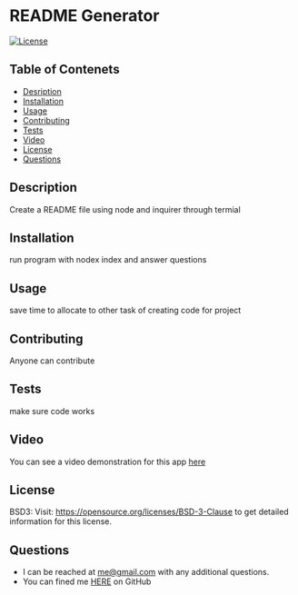 # README Generator
[![License](https://img.shields.io/badge/License-BSD_3--Clause-blue.svg)](https://opensource.org/licenses/BSD-3-Clause)

## Table of Contenets

- [Desription](#Description)
- [Installation](#Installation)
- [Usage](#Usage)
- [Contributing](#Contributing)
- [Tests](#Tests)
- [Video](#Video)
- [License](#License)
- [Questions](#Questions)

## Description
Create a README file using node and  inquirer  through  termial

## Installation
run program with nodex index and answer questions

## Usage
save time to allocate to other task of creating code for project

## Contributing
Anyone can contribute

## Tests
make sure code works

## Video
You can see a video demonstration for this app [here](https://app.castify.com/view/662a9635-d4c9-4ba1-b040-c6e1c93a1d95)

## License
BSD3:
Visit: https://opensource.org/licenses/BSD-3-Clause to get detailed information for this license.

## Questions
- I can be reached at me@gmail.com with any additional questions.
- You can fined me [HERE](https://github.com/Me-ross/readme-generator) on GitHub

